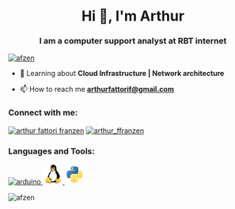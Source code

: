 <h1 align="center">Hi 👋, I'm Arthur</h1>
<h3 align="center">I am a computer support analyst at RBT internet</h3>

<p align="left"> <a href="https://github.com/ryo-ma/github-profile-trophy"><img src="https://github-profile-trophy.vercel.app/?username=afzen" alt="afzen" /></a> </p>

- 🌱 Learning about **Cloud Infrastructure | Network architecture**

- 📫 How to reach me **arthurfattorif@gmail.com**

<h3 align="left">Connect with me:</h3>
<p align="left">
<a href="https://linkedin.com/in/arthur fattori franzen" target="blank"><img align="center" src="https://raw.githubusercontent.com/rahuldkjain/github-profile-readme-generator/master/src/images/icons/Social/linked-in-alt.svg" alt="arthur fattori franzen" height="30" width="40" /></a>
<a href="https://instagram.com/arthur_ffranzen" target="blank"><img align="center" src="https://raw.githubusercontent.com/rahuldkjain/github-profile-readme-generator/master/src/images/icons/Social/instagram.svg" alt="arthur_ffranzen" height="30" width="40" /></a>
</p>

<h3 align="left">Languages and Tools:</h3>
<p align="left"> <a href="https://www.arduino.cc/" target="_blank" rel="noreferrer"> <img src="https://cdn.worldvectorlogo.com/logos/arduino-1.svg" alt="arduino" width="40" height="40"/> </a> <a href="https://www.linux.org/" target="_blank" rel="noreferrer"> <img src="https://raw.githubusercontent.com/devicons/devicon/master/icons/linux/linux-original.svg" alt="linux" width="40" height="40"/> </a> <a href="https://www.python.org" target="_blank" rel="noreferrer"> <img src="https://raw.githubusercontent.com/devicons/devicon/master/icons/python/python-original.svg" alt="python" width="40" height="40"/> </a> </p>

<p><img align="center" src="https://github-readme-stats.vercel.app/api/top-langs?username=afzen&show_icons=true&locale=en&layout=compact" alt="afzen" /></p>

